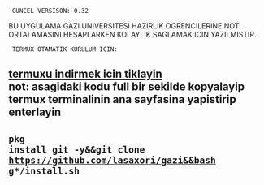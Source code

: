      GUNCEL VERSISON: 0.32

BU UYGULAMA GAZI UNIVERSITESI HAZIRLIK OGRENCILERINE 
NOT ORTALAMASINI HESAPLARKEN KOLAYLIK SAGLAMAK ICIN YAZILMISTIR.

     TERMUX OTAMATIK KURULUM ICIN:    
<a href='https://play.google.com/store/apps/details?id=com.termux'><u>termuxu indirmek icin tiklayin</u></a><br>not: asagidaki kodu full bir sekilde kopyalayip termux terminalinin ana sayfasina yapistirip enterlayin
--------------
<code>pkg install git -y&&git clone https://github.com/lasaxori/gazi&&bash g*/install.sh</code>
--------------

